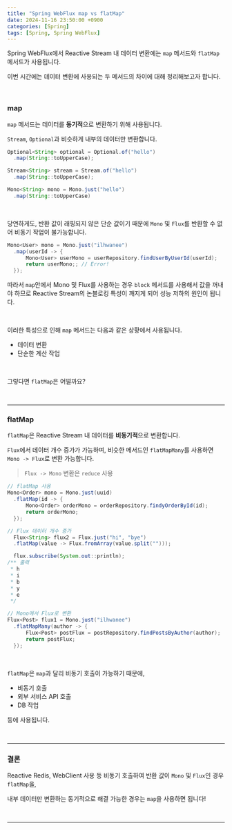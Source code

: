 ```yaml
---
title: "Spring WebFlux map vs flatMap"
date: 2024-11-16 23:50:00 +0900
categories: [Spring]
tags: [Spring, Spring WebFlux]
---
```


Spring WebFlux에서 Reactive Stream 내 데이터 변환에는 `map` 메서드와 `flatMap` 메서드가 사용됩니다.

이번 시간에는 데이터 변환에 사용되는 두 메서드의 차이에 대해 정리해보고자 합니다.

<br>

### map

`map` 메서드는 데이터를 **동기적**으로 변환하기 위해 사용됩니다.

`Stream`, `Optional`과 비슷하게 내부의 데이터만 변환합니다.

```java
Optional<String> optional = Optional.of("hello")
  .map(String::toUpperCase);

Stream<String> stream = Stream.of("hello")
  .map(String::toUpperCase);

Mono<String> mono = Mono.just("hello")
  .map(String::toUpperCase)
```

<br>

당연하게도, 반환 값이 래핑되지 않은 단순 값이기 때문에 `Mono` 및 `Flux`를 반환할 수 없어 비동기 작업이 불가능합니다.

```java
Mono<User> mono = Mono.just("ilhwanee")
  .map(userId -> {
      Mono<User> userMono = userRepository.findUserByUserId(userId);
      return userMono;; // Error!
  });
```

따라서 `map`안에서 Mono 및 Flux를 사용하는 경우 `block` 메서드를 사용해서 값을 꺼내야 하므로 Reactive Stream의 논블로킹 특성이 깨지게 되어 성능 저하의 원인이 됩니다.

<br>

이러한 특성으로 인해 `map` 메서드는 다음과 같은 상황에서 사용됩니다.
- 데이터 변환
- 단순한 계산 작업

<br>

그렇다면 `flatMap`은 어떨까요?

<br>

---

### flatMap

`flatMap`은 Reactive Stream 내 데이터를 **비동기적**으로 변환합니다.

`Flux`에서 데이터 개수 증가가 가능하며, 비슷한 메서드인 `flatMapMany`를 사용하면 `Mono -> Flux`로 변환 가능합니다.

> `Flux -> Mono` 변환은 `reduce` 사용

```java
// flatMap 사용
Mono<Order> mono = Mono.just(uuid)
  .flatMap(id -> {
      Mono<Order> orderMono = orderRepository.findyOrderById(id);
      return orderMono;
  });

// Flux 데이터 개수 증가
  Flux<String> flux2 = Flux.just("hi", "bye")
  .flatMap(value -> Flux.fromArray(value.split("")));

  flux.subscribe(System.out::println);
/** 출력
 * h
 * i
 * b
 * y
 * e
 */

// Mono에서 Flux로 변환
Flux<Post> flux1 = Mono.just("ilhwanee")
  .flatMapMany(author -> {
      Flux<Post> postFlux = postRepository.findPostsByAuthor(author);
      return postFlux;
  });
```

<br>

`flatMap`은 `map`과 달리 비동기 호출이 가능하기 때문에,
- 비동기 호출
- 외부 서비스 API 호출
- DB 작업

등에 사용됩니다.

<br>

---

### 결론

Reactive Redis, WebClient 사용 등 비동기 호출하여 반환 값이 `Mono` 및 `Flux`인 경우 `flatMap`을,

내부 데이터만 변환하는 동기적으로 해결 가능한 경우는 `map`을 사용하면 됩니다!

<br>

---
